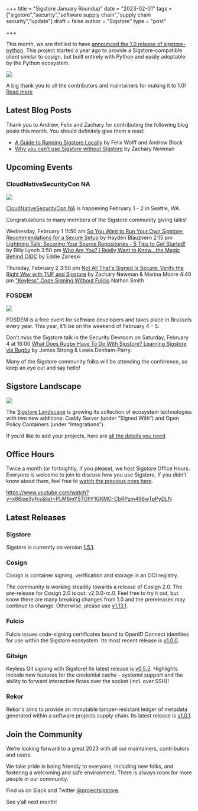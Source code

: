 +++
title = "Sigstore January Roundup"
date = "2023-02-01"
tags = ["sigstore","security","software supply chain","supply chain security","update"]
draft = false
author = "Sigstore"
type = "post"

+++

This month, we are thrilled to have [announced the 1.0 release of sigstore-python](https://blog.sigstore.dev/announcing-the-1-0-release-of-sigstore-python-4f5d718b468d). This project started a year ago to provide a Sigstore-compatible client similar to cosign, but built entirely with Python and easily adoptable by the Python ecosystem.

![](/images/python-logo.png)

A big thank you to all the contributors and maintainers for making it to 1.0! [Read more](https://blog.sigstore.dev/announcing-the-1-0-release-of-sigstore-python-4f5d718b468d)

## Latest Blog Posts

Thank you to Andrew, Felix and Zachary for contributing the following blog posts this month. You should definitely give them a read:

* [A Guide to Running Sigstore Locally](https://blog.sigstore.dev/a-guide-to-running-sigstore-locally-f312dfac0682) by Felix Wolff and Andrew Block
* [Why you can’t use Sigstore without Sigstore](https://blog.sigstore.dev/why-you-cant-use-sigstore-without-sigstore-de1ed745f6fc) by Zachary Newman

## Upcoming Events

### CloudNativeSecurityCon NA 

![](/images/csc.png)

[CloudNativeSecurityCon NA](https://events.linuxfoundation.org/cloudnativesecuritycon-north-america/) is happening February 1 – 2 in Seattle, WA.

Congratulations to many members of the Sigstore community giving talks!

Wednesday, February 1
11:50 am [So You Want to Run Your Own Sigstore: Recommendations for a Secure Setup](https://sched.co/1FV3Y) by Hayden Blauzvern
2:15 pm [Lightning Talk: Securing Your Source Repositories - 5 Tips to Get Started!](https://sched.co/1FV0G) by Billy Lynch
3:50 pm [Who Are You? I Really Want to Know...the Magic Behind OIDC](https://sched.co/1FV4H) by Eddie Zaneski

Thursday, February 2
3:50 pm [Not All That's Signed Is Secure: Verify the Right Way with TUF and Sigstore](https://sched.co/1FV2v) by Zachary Newman & Marina Moore
4:40 pm ["Keyless" Code Signing Without Fulcio](https://sched.co/1FUzp) Nathan Smith

### FOSDEM

![](/images/fosdem.png)

FOSDEM is a free event for software developers and takes place in Brussels every year. This year, it’ll be on the weekend of February 4 – 5.

Don’t miss the Sigstore talk in the Security Devroom on Saturday, February 4 at 16:00 [What Does Rugby Have To Do With Sigstore? Learning Sigstore via Rugby](https://fosdem.org/2023/schedule/event/security_rugby_sigstore/) by James Strong & Lewis Denham-Parry.

Many of the Sigstore community folks will be attending the conference, so keep an eye out and say hello!

## Sigstore Landscape

![](/images/landscape10.png)

The [Sigstore Landscape](https://landscape.openssf.org/sigstore) is growing its collection of ecosystem technologies with two new additions: Caddy Server (under “Signed With”) and Open Policy Containers (under “Integrations”).

If you’d like to add your projects, here are [all the details you need](https://blog.sigstore.dev/new-sigstore-landscape-add-your-signed-project-dda0517723b6).

## Office Hours 

Twice a month (or fortnightly, if you please), we host Sigstore Office Hours. Everyone is welcome to join to discuss how you use Sigstore. If you didn’t know about them, feel free to [watch the previous ones here](https://www.youtube.com/watch?v=x86jxe3yfks&list=PLM6mY5TOhY1GKMC-CbRPzm496wTpPyDLN).

https://www.youtube.com/watch?v=x86jxe3yfks&list=PLM6mY5TOhY1GKMC-CbRPzm496wTpPyDLN 


## Latest Releases

### Sigstore
Sigstore is currently on version [1.5.1](https://github.com/sigstore/sigstore/releases/tag/v1.5.1).

### Cosign
Cosign is container signing, verification and storage in an OCI registry. 

The community is working steadily towards a release of Cosign 2.0. The pre-release for Cosign 2.0 is out: v2.0.0-rc.0. Feel free to try it out, but know there are many breaking changes from 1.0 and the prereleases may continue to change. Otherwise, please use [v1.13.1](https://github.com/sigstore/cosign/releases/tag/v1.13.1).

### Fulcio
Fulcio issues code-signing certificates bound to OpenID Connect identities for use within the Sigstore ecosystem. Its most recent release is [v1.0.0](https://github.com/sigstore/fulcio/releases/tag/v1.0.0).

### Gitsign
Keyless Git signing with Sigstore! Its latest release is [v0.5.2](https://github.com/sigstore/gitsign/releases/tag/v0.5.2). Highlights include new features for the credential cache - systemd support and the ability to forward interactive flows over the socket (incl. over SSH)!

### Rekor
Rekor's aims to provide an immutable tamper-resistant ledger of metadata generated within a software projects supply chain. Its latest release is [v1.0.1](https://github.com/sigstore/rekor/releases/tag/v1.0.1).

## Join the Community

We’re looking forward to a great 2023 with all our maintainers, contributors and users. 

We take pride in being friendly to everyone, including new folks, and fostering a welcoming and safe environment. There is always room for more people in our community. 

Find us on Slack and Twitter [@projectsigstore](https://twitter.com/projectsigstore).

See y’all next month!

